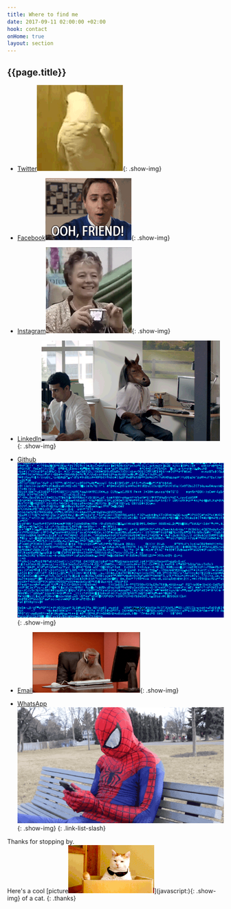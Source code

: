 ```yaml
---
title: Where to find me
date: 2017-09-11 02:00:00 +02:00
hook: contact
onHome: true
layout: section
---
```


## {{page.title}}

* [Twitter](//twitter.com/ChristianWijnia)![](/assets/img/gifs/bird.gif){: .show-img}

* [Facebook](//www.facebook.com/ChristianWijnia)![](/assets/img/gifs/facebook.gif){: .show-img}

* [Instagram![](/assets/img/gifs/photo.gif)](//instagram.com/christhebutcher){: .show-img}

* [LinkedIn](//linkedin.com/in/christian-wijnia-1364a29b)![](/assets/img/gifs/office.gif/){: .show-img}

* [Github](//github.com/christhebutcher)![](/assets/img/gifs/code.gif){: .show-img}

* [Email](mailto:ccwijnia@gmail.com)![](/assets/img/gifs/monkey.gif){: .show-img}

* [WhatsApp](//api.whatsapp.com/send?phone=31642407442)![](/assets/img/gifs/spiderman.gif){: .show-img}
  {: .link-list-slash}

Thanks for stopping by.<br> Here's a cool \[picture![](/assets/img/gifs/cat.gif)\](javascript:){: .show-img} of a cat.
{: .thanks}